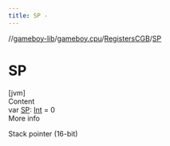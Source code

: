 ```yaml
---
title: SP -
---
```

//[gameboy-lib](../../index.md)/[gameboy.cpu](../index.md)/[RegistersCGB](index.md)/[SP](-s-p.md)



# SP  
[jvm]  
Content  
var [SP](-s-p.md): [Int](https://kotlinlang.org/api/latest/jvm/stdlib/kotlin/-int/index.html) = 0  
More info  


Stack pointer (16-bit)

  



